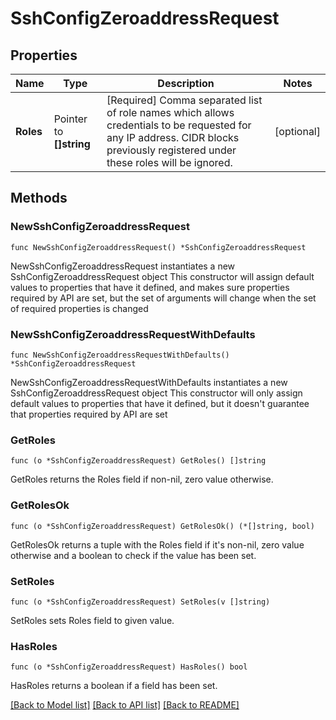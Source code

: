 # SshConfigZeroaddressRequest

## Properties

Name | Type | Description | Notes
------------ | ------------- | ------------- | -------------
**Roles** | Pointer to **[]string** | [Required] Comma separated list of role names which allows credentials to be requested for any IP address. CIDR blocks previously registered under these roles will be ignored. | [optional] 

## Methods

### NewSshConfigZeroaddressRequest

`func NewSshConfigZeroaddressRequest() *SshConfigZeroaddressRequest`

NewSshConfigZeroaddressRequest instantiates a new SshConfigZeroaddressRequest object
This constructor will assign default values to properties that have it defined,
and makes sure properties required by API are set, but the set of arguments
will change when the set of required properties is changed

### NewSshConfigZeroaddressRequestWithDefaults

`func NewSshConfigZeroaddressRequestWithDefaults() *SshConfigZeroaddressRequest`

NewSshConfigZeroaddressRequestWithDefaults instantiates a new SshConfigZeroaddressRequest object
This constructor will only assign default values to properties that have it defined,
but it doesn't guarantee that properties required by API are set

### GetRoles

`func (o *SshConfigZeroaddressRequest) GetRoles() []string`

GetRoles returns the Roles field if non-nil, zero value otherwise.

### GetRolesOk

`func (o *SshConfigZeroaddressRequest) GetRolesOk() (*[]string, bool)`

GetRolesOk returns a tuple with the Roles field if it's non-nil, zero value otherwise
and a boolean to check if the value has been set.

### SetRoles

`func (o *SshConfigZeroaddressRequest) SetRoles(v []string)`

SetRoles sets Roles field to given value.

### HasRoles

`func (o *SshConfigZeroaddressRequest) HasRoles() bool`

HasRoles returns a boolean if a field has been set.


[[Back to Model list]](../README.md#documentation-for-models) [[Back to API list]](../README.md#documentation-for-api-endpoints) [[Back to README]](../README.md)


